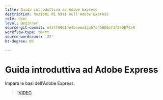 ```yaml
---
title: Guida introduttiva ad Adobe Express
description: Nozioni di base sull'Adobe Express
role: User
level: Beginner
source-git-commit: e45ff88014e4bceea43ab7c45069d73f29987459
workflow-type: tm+mt
source-wordcount: '22'
ht-degree: 0%

---
```


# Guida introduttiva ad Adobe Express

Impara le basi dell&#39;Adobe Express.

>[!VIDEO](https://video.tv.adobe.com/v/3420205?quality=12&learn=on&hidetitle=true)
